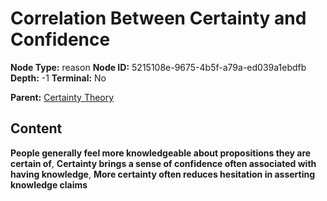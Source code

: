 # Correlation Between Certainty and Confidence

**Node Type:** reason
**Node ID:** 5215108e-9675-4b5f-a79a-ed039a1ebdfb
**Depth:** -1
**Terminal:** No

**Parent:** [Certainty Theory](certainty-theory.md)

## Content

**People generally feel more knowledgeable about propositions they are certain of**, **Certainty brings a sense of confidence often associated with having knowledge**, **More certainty often reduces hesitation in asserting knowledge claims**
